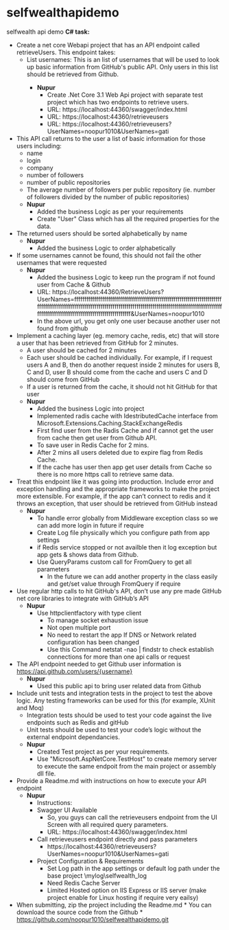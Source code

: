 # selfwealthapidemo
selfwealth api demo
**C# task:**
* Create a net core Webapi project that has an API endpoint called retrieveUsers. This endpoint takes:
    * List<string> usernames: This is an list of usernames that will be used to look up basic information from GitHub's public API. Only users in this list should be retrieved from Github.
      * **Nupur** 
        * Create .Net Core 3.1 Web Api project with separate test project which has two endpoints to retrieve users.
        * URL: https://localhost:44360/swagger/index.html
        * URL: https://localhost:44360/retrieveusers
        * URL: https://localhost:44360/retrieveusers?UserNames=noopur1010&UserNames=gati  
* This API call returns to the user a list of basic information for those users including:
    * name
    * login
    * company
    * number of followers
    * number of public repositories
    * The average number of followers per public repository (ie. number of followers divided by the number of public repositories)
    * **Nupur** 
        * Added the business Logic as per your requirements
        * Create "User" Class which has all the required properties for the data.
* The returned users should be sorted alphabetically by name
  * **Nupur** 
    * Added the business Logic to order alphabetically     
* If some usernames cannot be found, this should not fail the other usernames that were requested
  * **Nupur** 
    * Added the business Logic to keep run the program if not found user from Cache & Github
    * URL: https://localhost:44360/RetrieveUsers?UserNames=ffffffffffffffffffffffffffffffffffffffffffffffffffffffffffffffffffffffffffffffffffffffffffffffffffffffffffffffffffffffffffffffffffffffffffffffffffffffffffffffffffffffffffffffffffffffffffffffffffffffffffffffffffffff&UserNames=noopur1010
    * In the above url, you get only one user because another user not found from github
* Implement a caching layer (eg. memory cache, redis, etc) that will store a user that has been retrieved from GitHub for 2 minutes.
    * A user should be cached for 2 minutes
    * Each user should be cached individually. For example, if I request users A and B, then do another request inside 2 minutes for users B, C and D, user B should come from the cache and users C and D should come from GitHub
    * If a user is returned from the cache, it should not hit GitHub for that user
   * **Nupur** 
      * Added the business Logic into project
      * Implemented radis cache with IdestributedCache interface from Microsoft.Extensions.Caching.StackExchangeRedis
      * First find user from the Radis Cache and if cannot get the user from cache then get user from Github API.
      * To save user in Redis Cache for 2 mins.
      * After 2 mins all users deleted due to expire flag from Redis Cache.
      * If the cache has user then app get user details from Cache so there is no more https call to retrieve same data. 
* Treat this endpoint like it was going into production. Include error and exception handling and the appropriate frameworks to make the project more extensible. For example, if the app can’t connect to redis and it throws an exception, that user should be retrieved from GitHub instead
  * **Nupur** 
      * To handle error globally from Middleware exception class so we can add more login in future if require  
      * Create Log file physically which you configure path from app settings  
      * if Redis service stopped or not availble then it log exception but app gets & shows data from Github.
      * Use QueryParams custom call for FromQuery to get all parameters
        * In the future we can add another property in the class easily and get/set value through FromQuery if require
* Use regular http calls to hit GitHub's API, don’t use any pre made GitHub net core libraries to integrate with GitHub’s API
  * **Nupur** 
      * Use httpclientfactory with type client
        * To manage socket exhaustion issue
        * Not open multiple port
        * No need to restart the app If DNS or Network related configuration has been changed
        * Use this Command netstat -nao | findstr to check establish connections for more than one api calls or request
* The API endpoint needed to get Github user information is https://api.github.com/users/{username}
  * **Nupur** 
      * Used this public api to bring user related data from Github    
* Include unit tests and integration tests in the project to test the above logic. Any testing frameworks can be used for this (for example, XUnit and Moq)
    * Integration tests should be used to test your code against the live endpoints such as Redis and gitHub
    * Unit tests should be used to test your code’s logic without the external endpoint dependancies.
  * **Nupur** 
      * Created Test project as per your requirements. 
      * Use "Microsoft.AspNetCore.TestHost" to create memory server to execute the same endpoit from the main project or assembly dll file.
* Provide a Readme.md with instructions on how to execute your API endpoint
  * **Nupur** 
    * Instructions:
    * Swagger UI Available
       * So, you guys can call the retrieveusers endpoint from the UI Screen with all required query parameters.
       * URL: https://localhost:44360/swagger/index.html
    * Call retrieveusers endpoint directly and pass parameters
      * https://localhost:44360/retrieveusers?UserNames=noopur1010&UserNames=gati
    * Project Configuration & Requirements
      * Set Log path in the app settings or default log path under the base project \mylog\selfwealth_log
      * Need Redis Cache Server
      * Limited Hosted option on IIS Express or IIS server (make project enable for Linux hosting if require very eailsy)
* When submitting, zip the project including the Readme.md
      * You can download the source code from the Github 
      * https://github.com/noopur1010/selfwealthapidemo.git
